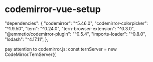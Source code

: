 # codemirror-vue-setup

"dependencies": {
    "codemirror": "^5.46.0",
    "codemirror-colorpicker": "^1.9.50",
    "tern": "^0.24.0",
    "tern-browser-extension": "^0.3.0",
    "@emmetio/codemirror-plugin": "^0.5.4",
    "imports-loader": "^0.8.0",
    "lodash": "^4.17.11",
},

pay attention to codemirror.js: const ternServer = new CodeMirror.TernServer({
